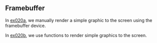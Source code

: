 ## Framebuffer

In [ex020a](ex020a_framebuffer_basics), we manually render a simple graphic to the screen using the framebuffer device.

In [ex020b](ex020b_framebuffer_simplified), we use functions to render simple graphics to the screen.

